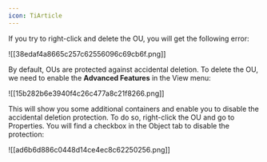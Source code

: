 ```yaml
---
icon: TiArticle
---
```

If you try to right-click and delete the OU, you will get the following error:

![[38edaf4a8665c257c62556096c69cb6f.png]]

By default, OUs are protected against accidental deletion. To delete the OU, we need to enable the **Advanced Features** in the View menu:

![[15b282b6e3940f4c26c477a8c21f8266.png]]

This will show you some additional containers and enable you to disable the accidental deletion protection. To do so, right-click the OU and go to Properties. You will find a checkbox in the Object tab to disable the protection:

![[ad6b6d886c0448d14ce4ec8c62250256.png]]

